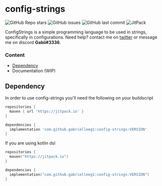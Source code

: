 # config-strings

![GitHub Repo stars](https://img.shields.io/github/stars/gabrielleeg1/config-strings?color=orange&style=for-the-badge)
![GitHub issues](https://img.shields.io/github/issues/gabrielleeg1/config-strings?color=orange&style=for-the-badge)
![GitHub last commit](https://img.shields.io/github/last-commit/gabrielleeg1/config-strings?color=orange&style=for-the-badge)
![JitPack](https://img.shields.io/jitpack/v/github/gabrielleeg1/config-strings?color=orange&style=for-the-badge)

ConfigStrings is a simple programming language to be used in strings, specifically in configurations.
Need help? contact me on [twitter](https://twitter.com/gabrielleeg1) or message me on discord **Gabii#3336**.

### Content

* [Dependency](#dependency)
* Documentation (WIP)

## Dependency

In order to use config-strings you'll need the following on your buildscript

```gradle
repositories {
  maven { url 'https://jitpack.io' }
}

dependencies {
  implementation 'com.github.gabrielleeg1:config-strings:VERSION'
}
```

If you are using kotlin dsl

```kotlin
repositories {
  maven("https://jitpack.io")
}

dependencies {
  implementation("com.github.gabrielleeg1:config-strings:VERSION")
}
```
